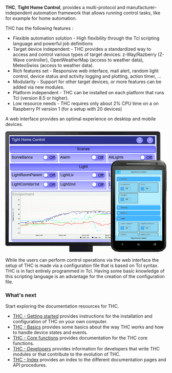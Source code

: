 **THC**, **Tight Home Control**, provides a multi-protocol and manufacturer-independent automation framework that allows running control tasks, like for example for home automation.

THC has the following features :

* Flexible automation solution - High flexibility through the Tcl scripting language and powerful job definitions
* Target device independent - THC provides a standardized way to access and control various types of target devices: z-Way/Razberry (Z-Wave controller), OpenWeatherMap (access to weather data), MeteoSwiss (access to weather data).
* Rich features set - Responsive web interface, mail alert, random light control, device status and activity logging and plotting, action timer, ...
* Modularity - Support for other target devices, or more features can be added via new modules.
* Platform independent - THC can be installed on each platform that runs Tcl (version 8.5 or higher).
* Low resource needs - THC requires only about 2% CPU time on a on Raspberry PI version 1 (for a setup with 20 devices)

A web interface provides an optimal experience on desktop and mobile devices.

![THC web interface](https://github.com/Drolla/thc/blob/master/developper/doc/thc_Web.gif)

While the users can perform control operations via the web interface the setup of THC is made via a configuration file that is based on Tcl syntax.  THC is in fact entirely programmed in Tcl.  Having some basic knowledge of this scripting language is an advantage for the creation of the configuration file.


### What's next

Start exploring the documentation resources for THC.

* [THC - Getting started](https://github.com/Drolla/thc/wiki/THC-Getting-started) provides instructions for the installation and configuration of THC on your own computer.
* [THC - Basics](https://github.com/Drolla/thc/wiki/THC-Basics) provides some basics about the way THC works and how to handle device states and events.
* [THC - Core functions](https://github.com/Drolla/thc/wiki/THC-Core-functions) provides documentation for the THC core functions.
* [THC - Developers](https://github.com/Drolla/thc/wiki/THC-Developers) provides information for developers that write THC modules or that contribute to the evolution of THC.
* [THC - Index](https://github.com/Drolla/thc/wiki/THC-Index) provides an index to the different documentation pages and API procedures.
 
